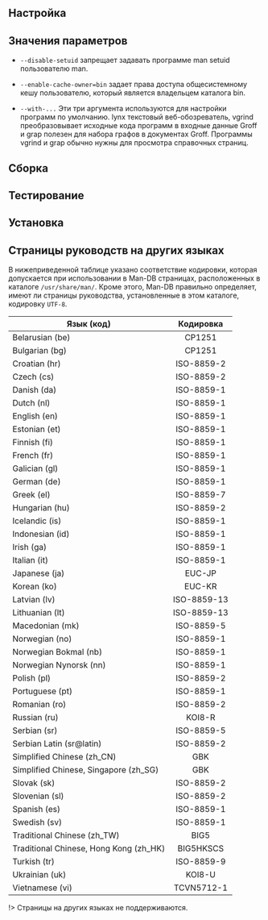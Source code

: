 <pkg :name="'man-db'" instsize showsbu2></pkg>

## Настройка
<package-script :package="'man-db'" :type="'configure'"></package-script>

## Значения параметров

* ``--disable-setuid``
запрещает задавать программе man setuid пользователю man.

* ``--enable-cache-owner=bin``
задает права доступа общесистемному кешу пользователю, который является владельцем каталога bin.

* ``--with-...``
Эти три аргумента используются для настройки программ по умолчанию. lynx текстовый веб-обозреватель, vgrind преобразовывает исходные кода программ в входные данные Groff и grap полезен для набора графов в документах Groff. Программы vgrind и grap обычно нужны для просмотра справочных страниц.

## Сборка
<package-script :package="'man-db'" :type="'build'"></package-script>

## Тестирование
<package-script :package="'man-db'" :type="'test'"></package-script>

## Установка
<package-script :package="'man-db'" :type="'install'"></package-script>

## Страницы руководств на других языках

В нижеприведенной таблице указано соответствие кодировки, которая допускается при использовании в Man-DB страницах, расположенных в каталоге ``/usr/share/man/``. 
Кроме этого, Man-DB правильно определяет, имеют ли страницы руководства, установленные в этом каталоге, кодировку ``UTF-8``.

| Язык (код) | Кодировка |
| ------------- |:-------------:|
| Belarusian (be) |	CP1251	|
| Bulgarian (bg) |	CP1251		|
| Croatian (hr) |	ISO-8859-2	|
| Czech (cs) |	ISO-8859-2		|
| Danish (da) |		ISO-8859-1		|
| Dutch (nl) |	ISO-8859-1		|
| English (en) |	ISO-8859-1		|
| Estonian (et) |	ISO-8859-1		|
| Finnish (fi) |	ISO-8859-1		|
| French (fr) |		ISO-8859-1		|
| Galician (gl) |	ISO-8859-1		|
| German (de) |	ISO-8859-1		|
| Greek (el) |	ISO-8859-7	 		|
| Hungarian (hu) |	ISO-8859-2	|
| Icelandic (is) |	ISO-8859-1		|
| Indonesian (id) |	ISO-8859-1		|
| Irish (ga) |		ISO-8859-1		|
| Italian (it) |	ISO-8859-1		|
| Japanese (ja) |	EUC-JP	|
| Korean (ko) |		EUC-KR	|
| Latvian (lv) |	ISO-8859-13	|
| Lithuanian (lt) |	ISO-8859-13	|
| Macedonian (mk) |	ISO-8859-5	|
| Norwegian (no) |	ISO-8859-1		|
| Norwegian Bokmal (nb) |	ISO-8859-1		|
| Norwegian Nynorsk (nn) |	ISO-8859-1		|
| Polish (pl) |		ISO-8859-2	|
| Portuguese (pt) |	ISO-8859-1	|	
| Romanian (ro) |	ISO-8859-2	|
| Russian (ru) |	KOI8-R	|
| Serbian (sr) |	ISO-8859-5	|
| Serbian Latin (sr@latin) |	ISO-8859-2 	|
| Simplified Chinese (zh_CN) |	GBK	|
| Simplified Chinese, Singapore (zh_SG) |	GBK	|
| Slovak (sk) |	ISO-8859-2	|
| Slovenian (sl) |	ISO-8859-2	|
| Spanish (es) |	ISO-8859-1		|
| Swedish (sv) |	ISO-8859-1		|
| Traditional Chinese (zh_TW) |	BIG5	|
| Traditional Chinese, Hong Kong (zh_HK) |	BIG5HKSCS	|
| Turkish (tr) |	ISO-8859-9	|
| Ukrainian (uk) |	KOI8-U	|
| Vietnamese (vi) |	TCVN5712-1	|

!> Страницы на других языках не поддерживаются.

<script>
	new Vue({ el: '#main' })
</script> 
